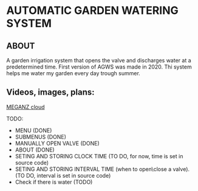 # AUTOMATIC GARDEN WATERING SYSTEM

## ABOUT 
A garden irrigation system that opens the valve and discharges water at a predetermined time. First version of AGWS was made in 2020.
Thi system helps me water my garden every day trough summer.

## Videos, images, plans:
[MEGANZ cloud](https://mega.nz/folder/xmYEzJhC#tvKvnMhW7jHWav86G3gziQ)

TODO:
  - MENU (DONE)
  - SUBMENUS (DONE)
  - MANUALLY OPEN VALVE (DONE)
  - ABOUT (DONE)
  - SETING AND STORING CLOCK TIME (TO DO, for now, time is set in source code)
  - SETING AND STORING INTERVAL TIME (when to open\close a valve). (TO DO, interval is set in source code)
  - Check if there is water (TODO)
